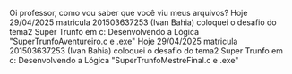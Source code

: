 Oi professor, como vou saber que você viu meus arquivos?
Hoje 29/04/2025 matricula 201503637253 (Ivan Bahia) coloquei o desafio do tema2 Super Trunfo em c: Desenvolvendo a Lógica "SuperTrunfoAventureiro.c e .exe"
Hoje 29/04/2025 matricula 201503637253 (Ivan Bahia) coloquei o desafio do tema2 Super Trunfo em c: Desenvolvendo a Lógica "SuperTrunfoMestreFinal.c e .exe"
